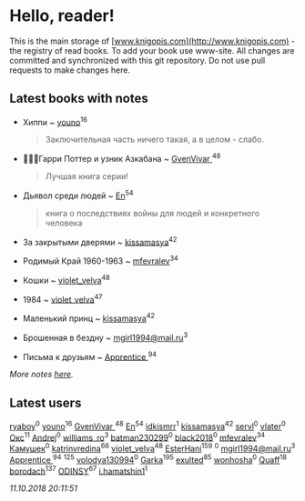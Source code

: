 # Hello, reader!
This is the main storage of [www.knigopis.com](http://www.knigopis.com) - the registry of read books.
To add your book use www-site. All changes are committed and synchronized with this git repository.
Do not use pull requests to make changes here.


## Latest books with notes
* Хиппи ~ [youno](users/302/302928912-vkontakte)<sup>16</sup>
    > Заключительная часть ничего такая, а в целом - слабо.

* 🧙🏻‍♂️Гарри Поттер и узник Азкабана ~ [GvenVivar ](users/158/158266434925901-facebook)<sup>48</sup>
    > Лучшая книга серии!

* Дьявол среди людей ~ [En](users/333/333646551-vkontakte)<sup>54</sup>
    > книга о последствиях войны для людей и конкретного человека

* За закрытыми дверями ~ [kissamasya](users/684/68439978-vkontakte)<sup>42</sup>

* Родимый Край 1960-1963 ~ [mfevralev](users/140/140966150-vkontakte)<sup>34</sup>

* Кошки ~ [violet_velva](users/116/116961712580551399099-google)<sup>48</sup>

* 1984 ~ [violet_velva](users/116/116961712580551399099-google)<sup>47</sup>

* Маленький принц ~ [kissamasya](users/684/68439978-vkontakte)<sup>42</sup>

* Брошенная в бездну ~ [mgirl1994@mail.ru](users/156/15641244064688722584-mailru)<sup>3</sup>

* Письма к друзьям ~ [Apprentice ](users/528/52821952-vkontakte)<sup>94</sup>


_More notes [here](latest_books_with_notes.md)._


## Latest users
[ryaboy](users/221/2211667252441320-facebook)<sup>0</sup> 
[youno](users/302/302928912-vkontakte)<sup>16</sup> 
[GvenVivar ](users/158/158266434925901-facebook)<sup>48</sup> 
[En](users/333/333646551-vkontakte)<sup>54</sup> 
[idkismrr](users/138/138871653-vkontakte)<sup>1</sup> 
[kissamasya](users/684/68439978-vkontakte)<sup>42</sup> 
[servl](users/169/169209490-vkontakte)<sup>0</sup> 
[vlater](users/323/3237887-vkontakte)<sup>0</sup> 
[Окс](users/102/102536471289425216982-google)<sup>11</sup> 
[Andrej](users/652/65291742-vkontakte)<sup>0</sup> 
[williams_ro](users/304/304635299-vkontakte)<sup>3</sup> 
[batman230299](users/144/144443310-vkontakte)<sup>0</sup> 
[black2018](users/248/24828980-yandex)<sup>0</sup> 
[mfevralev](users/140/140966150-vkontakte)<sup>34</sup> 
[Камушек](users/109/109779224099137306597-google)<sup>0</sup> 
[katrinvredina](users/233/2336755-vkontakte)<sup>66</sup> 
[violet_velva](users/116/116961712580551399099-google)<sup>48</sup> 
[EsterHani](users/305/30558181-vkontakte)<sup>159</sup> 
[](users/106/106794273725577737811-googleplus)<sup>0</sup> 
[mgirl1994@mail.ru](users/156/15641244064688722584-mailru)<sup>3</sup> 
[Apprentice ](users/528/52821952-vkontakte)<sup>94</sup> 
[](users/115/115826717712507836033-google)<sup>125</sup> 
[volodya130994](users/392/39260715-vkontakte)<sup>0</sup> 
[Garka](users/115/115753719718250012620-google)<sup>195</sup> 
[exulted](users/100/100599204551896265722-google)<sup>85</sup> 
[wonhosha](users/623/62393441-vkontakte)<sup>0</sup> 
[Quaff](users/122/12267158-vkontakte)<sup>18</sup> 
[borodach](users/157/15706320-vkontakte)<sup>137</sup> 
[ODINSY](users/100/100978570902186865324-google)<sup>67</sup> 
[i.hamatshin1](users/348/348527473-vkontakte)<sup>1</sup> 


_11.10.2018 20:11:51_

